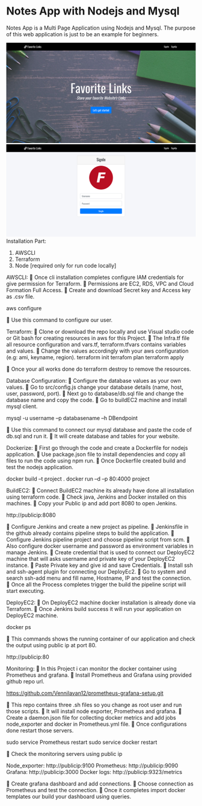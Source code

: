 # Notes App with Nodejs and Mysql

Notes App is a Multi Page Application using Nodejs and Mysql. The purpose of this web application is just to be an example for beginners.

![](docs/screenshot2.png)
![](docs/screenshot.png)
Installation Part:
1.	AWSCLI
2.	Terraform
3.	Node [required only for run code locally]

AWSCLI:
	Once cli installation completes configure IAM credentials for give permission for Terraform.
	Permissions are EC2, RDS, VPC and Cloud Formation Full Access.
	Create and download Secret key and Access key as .csv file.

aws configure

	Use this command to configure our user.

Terraform:
	Clone or download the repo locally and use Visual studio code or Git bash for creating resources in aws for this Project.
	The Infra.tf file all resource configuration and vars.tf, terraform.tfvars contains variables and values.
	Change the values accordingly with your aws configuration (e.g: ami, keyname, region). 
terraform init
terrafom plan
terraform apply

	Once your all works done do terraform destroy to remove the resources.

Database Configuration:
	Configure the database values as your own values.
	Go to src/config.js change your database details (name, host, user, password, port).
	Next go to database/db.sql file and change the database name and copy the code.
	Go to buildEC2 machine and install mysql client.

mysql -u username –p databasename –h DBendpoint

	Use this command to connect our mysql database and paste the code of db.sql and run it.
	It will create database and tables for your website.

Dockerize:
	First go through the code and create a Dockerfile for nodejs application.
	Use package.json file to install dependencies and copy all files to run the code using npm run.
	Once Dockerfile created build and test the nodejs application.

docker build –t project .
docker run –d –p 80:4000 project


BuildEC2:
	Connect BuildEC2 machine its already have done all installation using terraform code.
	Check java, Jenkins and Docker installed on this machines.
	Copy your Public ip and add port 8080 to open Jenkins.

http://publicip:8080
 
	Configure Jenkins and create a new project as pipeline.
	Jenkinsfile in the github already contains pipeline steps to build the application.
	Configure Jenkins pipeline project and choose pipeline script from scm.
	Also configure docker username and password as environment variables in manage Jenkins.
	Create credential that is used to connect our DeployEC2 machine that will asks username and private key of your DeployEC2 instance.
	Paste Private key and give id and save Credentials.
	Install ssh and ssh-agent plugin for connecting our DeployEc2.
	Go to system and search ssh-add menu and fill name, Hostname, IP and test the connection.
	Once all the Process completes trigger the build the pipeline script will start executing.

DeployEC2:
	On DeployEC2 machine docker installation is already done via Terraform.
	Once Jenkins build success it will run your application on DeployEC2 machine.

docker ps

	This commands shows the running container of our application and check the output using public ip at port 80.

http://publicip:80

Monitoring:
	In this Project i can monitor the docker container using Prometheus and grafana.
	Install Prometheus and Grafana using provided github repo url.

https://github.com/Vennilavan12/prometheus-grafana-setup.git

	This repo contains three .sh files so you change as root user and run those scripts.
	It will install node exporter, Prometheus and grafana.
	Create a daemon.json file for collecting docker metrics and add jobs node_exporter and docker in Prometheus.yml file.
	Once configurations done restart those servers.

sudo service Prometheus restart
sudo service docker restart

	Check the monitoring servers using public ip

Node_exporter: http://publicip:9100
Prometheus: http://publicip:9090
Grafana: http://publicip:3000
Docker logs: http://publicip:9323/metrics

	Create grafana dashboard and add connections.
	Choose connection as Prometheus and test the connection.
	Once it completes import docker templates our build your dashboard using queries.

